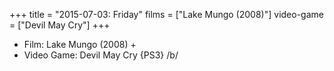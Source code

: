+++
title = "2015-07-03: Friday"
films = ["Lake Mungo (2008)"]
video-game = ["Devil May Cry"]
+++


* Film: Lake Mungo (2008) +
* Video Game: Devil May Cry {PS3} /b/
